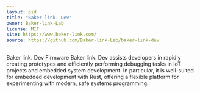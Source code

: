 ```yaml
---
layout: pid
title: "Baker link. Dev"
owner: Baker-link-Lab
license: MIT
site: https://www.baker-link.com/
source: https://github.com/Baker-link-Lab/baker-link-dev
---
```

Baker link. Dev Firmware
Baker link. Dev assists developers in rapidly creating prototypes and efficiently performing debugging tasks in IoT projects and embedded system development. In particular, it is well-suited for embedded development with Rust, offering a flexible platform for experimenting with modern, safe systems programming.
